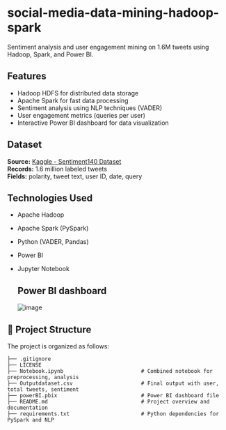 # social-media-data-mining-hadoop-spark

Sentiment analysis and user engagement mining on 1.6M tweets using Hadoop, Spark, and Power BI.

##  Features

- Hadoop HDFS for distributed data storage  
- Apache Spark for fast data processing  
- Sentiment analysis using NLP techniques (VADER)  
- User engagement metrics (queries per user)  
- Interactive Power BI dashboard for data visualization  

## Dataset

**Source:** [Kaggle - Sentiment140 Dataset](https://www.kaggle.com/kazanova/sentiment140)  
**Records:** 1.6 million labeled tweets  
**Fields:** polarity, tweet text, user ID, date, query  

## Technologies Used

- Apache Hadoop  
- Apache Spark (PySpark)  
- Python (VADER, Pandas)  
- Power BI  
- Jupyter Notebook

  ## Power BI dashboard
  ![image](https://github.com/user-attachments/assets/b895ad7c-59c9-4bc2-ba65-bcd0b9cdc027)


## 📁 Project Structure

The project is organized as follows:

```social-media-data-mining/
├── .gitignore
├── LICENSE
├── Notebook.ipynb                         # Combined notebook for preprocessing, analysis
├── Outputdataset.csv                      # Final output with user, total tweets, sentiment
├── powerBI.pbix                           # Power BI dashboard file
├── README.md                              # Project overview and documentation
├── requirements.txt                       # Python dependencies for PySpark and NLP

